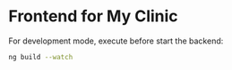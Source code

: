 # Frontend for My Clinic

For development mode, execute before start the backend:
```bash
ng build --watch 
```